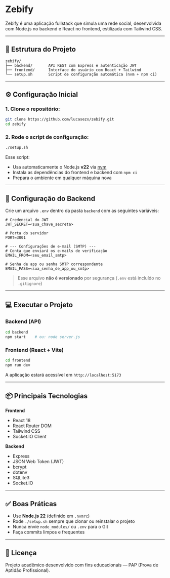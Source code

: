 # Zebify

Zebify é uma aplicação fullstack que simula uma rede social, desenvolvida com Node.js no backend e React no frontend, estilizada com Tailwind CSS.

---

## 🧠 Estrutura do Projeto

```
zebify/
├── backend/       API REST com Express e autenticação JWT
├── frontend/      Interface do usuário com React + Tailwind
└── setup.sh       Script de configuração automática (nvm + npm ci)
```

---

## ⚙️ Configuração Inicial

### 1. Clone o repositório:

```bash
git clone https://github.com/lucasezx/zebify.git
cd zebify
```

### 2. Rode o script de configuração:

```bash
./setup.sh
```

Esse script:

- Usa automaticamente o Node.js **v22** via [nvm](https://github.com/nvm-sh/nvm)
- Instala as dependências do frontend e backend com `npm ci`
- Prepara o ambiente em qualquer máquina nova

---

## 🔐 Configuração do Backend

Crie um arquivo `.env` dentro da pasta `backend` com as seguintes variáveis:

```env
# Credencial do JWT
JWT_SECRET=<sua_chave_secreta>

# Porta do servidor
PORT=3001

# --- Configurações de e-mail (SMTP) ---
# Conta que enviará os e-mails de verificação
EMAIL_FROM=<seu_email_smtp>

# Senha de app ou senha SMTP correspondente
EMAIL_PASS=<sua_senha_de_app_ou_smtp>
```

> Esse arquivo **não é versionado** por segurança (`.env` está incluído no `.gitignore`)

---

## 💻 Executar o Projeto

### Backend (API)

```bash
cd backend
npm start    # ou: node server.js
```

### Frontend (React + Vite)

```bash
cd frontend
npm run dev
```

A aplicação estará acessível em `http://localhost:5173`

---

## 📦 Principais Tecnologias

**Frontend**

- React 18
- React Router DOM
- Tailwind CSS
- Socket.IO Client

**Backend**

- Express
- JSON Web Token (JWT)
- bcrypt
- dotenv
- SQLite3
- Socket.IO

---

## ✅ Boas Práticas

- Use **Node.js 22** (definido em `.nvmrc`)
- Rode `./setup.sh` sempre que clonar ou reinstalar o projeto
- Nunca envie `node_modules/` ou `.env` para o Git
- Faça commits limpos e frequentes

---

## 📄 Licença

Projeto acadêmico desenvolvido com fins educacionais — PAP (Prova de Aptidão Profissional).
